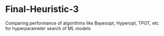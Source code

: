 # Final-Heuristic-3
Comparing performance of algorithms like Bayesopt, Hyperopt, TPOT, etc for hyperparameter search of ML models  
